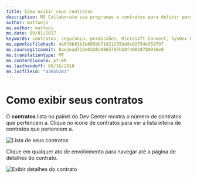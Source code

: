 ```yaml
---
title: Como exibir seus contratos
description: MS Collaborate usa programas e contratos para definir permissões para usuários. Comentários e o conteúdo é associado com os compromissos.
author: mattwojo
ms.author: mattwoj
ms.date: 09/01/2017
keywords: contratos, segurança, permissões, Microsoft Connect, SysDev bugs, bugs de centro de desenvolvimento
ms.openlocfilehash: 4e6f8b81b3e605bb71d21235bd4c02754e359797
ms.sourcegitcommit: 8ae2ead732e03d8a9865797bb9f40818780036e9
ms.translationtype: MT
ms.contentlocale: pt-BR
ms.lasthandoff: 08/16/2018
ms.locfileid: "43055281"
---
```

# <a name="how-to-view-your-engagements"></a>Como exibir seus contratos

O **contratos** lista no painel do Dev Center mostra o número de contratos que pertencem a. Clique no ícone de contratos para ver a lista inteira de contratos que pertencem a.

![Lista de seus contratos](images/view-engagements.png)

Clique em qualquer ato de envolvimento para navegar até a página de detalhes do contrato.

![Exibir detalhes do contrato](images/engagement-details.png)
